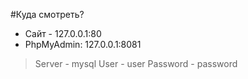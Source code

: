 #Куда смотреть?
* Сайт - 127.0.0.1:80
* PhpMyAdmin: 127.0.0.1:8081
> Server - mysql
> User - user
> Password - password


